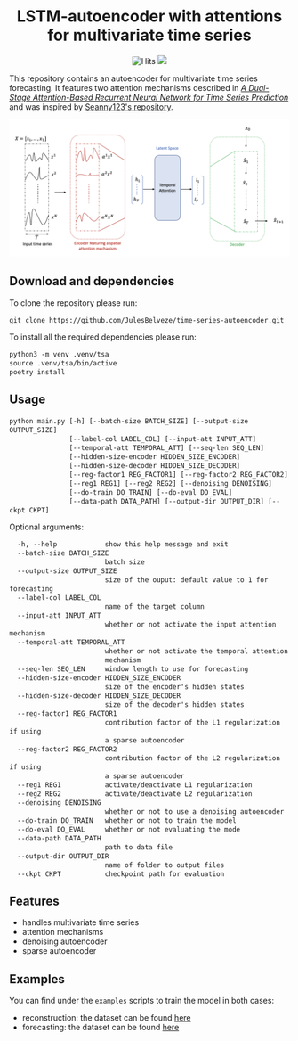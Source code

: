 <h1 align="center">LSTM-autoencoder with attentions for multivariate time series</h1>

<p align="center">
    <img src="https://hitcounter.pythonanywhere.com/count/tag.svg?url=https%3A%2F%2Fgithub.com%2FJulesBelveze%2Ftime-series-autoencoder" alt="Hits">
  <img src="https://img.shields.io/badge/Made%20with-Python-1f425f.svg">
</p>

This repository contains an autoencoder for multivariate time series forecasting.
It features two attention mechanisms described in *[A Dual-Stage Attention-Based Recurrent Neural Network for Time Series Prediction](https://arxiv.org/abs/1704.02971)* and was inspired by [Seanny123's repository](https://github.com/Seanny123/da-rnn).

![Autoencoder architecture](autoenc_architecture.png)
## Download and dependencies
To clone the repository please run:
```
git clone https://github.com/JulesBelveze/time-series-autoencoder.git
```

To install all the required dependencies please run:
```
python3 -m venv .venv/tsa
source .venv/tsa/bin/active
poetry install
```

## Usage
```
python main.py [-h] [--batch-size BATCH_SIZE] [--output-size OUTPUT_SIZE]
               [--label-col LABEL_COL] [--input-att INPUT_ATT]
               [--temporal-att TEMPORAL_ATT] [--seq-len SEQ_LEN]
               [--hidden-size-encoder HIDDEN_SIZE_ENCODER]
               [--hidden-size-decoder HIDDEN_SIZE_DECODER]
               [--reg-factor1 REG_FACTOR1] [--reg-factor2 REG_FACTOR2]
               [--reg1 REG1] [--reg2 REG2] [--denoising DENOISING]
               [--do-train DO_TRAIN] [--do-eval DO_EVAL]
               [--data-path DATA_PATH] [--output-dir OUTPUT_DIR] [--ckpt CKPT]
```
Optional arguments:
```  
  -h, --help            show this help message and exit
  --batch-size BATCH_SIZE
                        batch size
  --output-size OUTPUT_SIZE
                        size of the ouput: default value to 1 for forecasting
  --label-col LABEL_COL
                        name of the target column
  --input-att INPUT_ATT
                        whether or not activate the input attention mechanism
  --temporal-att TEMPORAL_ATT
                        whether or not activate the temporal attention
                        mechanism
  --seq-len SEQ_LEN     window length to use for forecasting
  --hidden-size-encoder HIDDEN_SIZE_ENCODER
                        size of the encoder's hidden states
  --hidden-size-decoder HIDDEN_SIZE_DECODER
                        size of the decoder's hidden states
  --reg-factor1 REG_FACTOR1
                        contribution factor of the L1 regularization if using
                        a sparse autoencoder
  --reg-factor2 REG_FACTOR2
                        contribution factor of the L2 regularization if using
                        a sparse autoencoder
  --reg1 REG1           activate/deactivate L1 regularization
  --reg2 REG2           activate/deactivate L2 regularization
  --denoising DENOISING
                        whether or not to use a denoising autoencoder
  --do-train DO_TRAIN   whether or not to train the model
  --do-eval DO_EVAL     whether or not evaluating the mode
  --data-path DATA_PATH
                        path to data file
  --output-dir OUTPUT_DIR
                        name of folder to output files
  --ckpt CKPT           checkpoint path for evaluation 
  ```
  
  ## Features
  * handles multivariate time series 
  * attention mechanisms
  * denoising autoencoder
  * sparse autoencoder
  
  ## Examples
  You can find under the `examples` scripts to train the model in both cases:
  * reconstruction: the dataset can be found [here](https://gist.github.com/JulesBelveze/99ecdbea62f81ce647b131e7badbb24a)
  * forecasting: the dataset can be found [here](https://gist.github.com/JulesBelveze/e9997b9b0b68101029b461baf698bd72)
  
  

